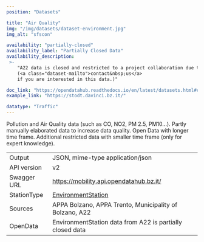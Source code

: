 ```yaml
---
position: "Datasets"

title: "Air Quality"
img: "/img/datasets/dataset-environment.jpg"
img_alt: "sfscon"

availability: "partially-closed"
availability_label: "Partially Closed Data"
availability_description: 
 >-
    "A22 data is closed and restricted to a project collaboration due to expert knowledge required
    (<a class="dataset-mailto">contact&nbsp;us</a>
    if you are interested in this data.)"

doc_link: "https://opendatahub.readthedocs.io/en/latest/datasets.html#environment-dataset"
example_link: "https://stodt.davinci.bz.it/"

datatype: "Traffic"
---
```


Pollution and Air Quality data (such as CO, NO2, PM 2.5, PM10...). Partly manually elaborated data to increase data quality. Open Data with longer time frame. Additional restricted data with smaller time frame (only for expert knowledge).

|             |                                                                                         |
| :---------- | --------------------------------------------------------------------------------------- |
| Output      | JSON, mime-type application/json                                                        |
| API version | v2                                                                                      |
| Swagger URL | https://mobility.api.opendatahub.bz.it/                                                 |
| StationType | [EnvironmentStation](https://mobility.api.opendatahub.bz.it/v2/flat/EnvironmentStation) |
| Sources     | APPA Bolzano, APPA Trento, Municipality of Bolzano, A22                                 |
| OpenData    | EnvironmentStation data from A22 is partially closed data                                       |
